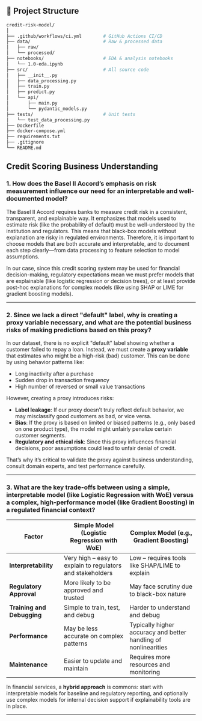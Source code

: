 ## 📁 Project Structure

```bash
credit-risk-model/
│
├── .github/workflows/ci.yml        # GitHub Actions CI/CD
├── data/                           # Raw & processed data
│   ├── raw/
│   └── processed/
├── notebooks/                      # EDA & analysis notebooks
│   └── 1.0-eda.ipynb
├── src/                            # All source code
│   ├── __init__.py
│   ├── data_processing.py
│   ├── train.py
│   ├── predict.py
│   └── api/
│       ├── main.py
│       └── pydantic_models.py
├── tests/                          # Unit tests
│   └── test_data_processing.py
├── Dockerfile
├── docker-compose.yml
├── requirements.txt
├── .gitignore
└── README.md
```

## Credit Scoring Business Understanding

### 1. How does the Basel II Accord’s emphasis on risk measurement influence our need for an interpretable and well-documented model?

The Basel II Accord requires banks to measure credit risk in a consistent, transparent, and explainable way. It emphasizes that models used to estimate risk (like the probability of default) must be well-understood by the institution and regulators. This means that black-box models without explanation are risky in regulated environments. Therefore, it is important to choose models that are both accurate and interpretable, and to document each step clearly—from data processing to feature selection to model assumptions.

In our case, since this credit scoring system may be used for financial decision-making, regulatory expectations mean we must prefer models that are explainable (like logistic regression or decision trees), or at least provide post-hoc explanations for complex models (like using SHAP or LIME for gradient boosting models).

---

### 2. Since we lack a direct "default" label, why is creating a proxy variable necessary, and what are the potential business risks of making predictions based on this proxy?

In our dataset, there is no explicit "default" label showing whether a customer failed to repay a loan. Instead, we must create a **proxy variable** that estimates who might be a high-risk (bad) customer. This can be done by using behavior patterns like:
- Long inactivity after a purchase
- Sudden drop in transaction frequency
- High number of reversed or small value transactions

However, creating a proxy introduces risks:
- **Label leakage**: If our proxy doesn’t truly reflect default behavior, we may misclassify good customers as bad, or vice versa.
- **Bias**: If the proxy is based on limited or biased patterns (e.g., only based on one product type), the model might unfairly penalize certain customer segments.
- **Regulatory and ethical risk**: Since this proxy influences financial decisions, poor assumptions could lead to unfair denial of credit.

That’s why it’s critical to validate the proxy against business understanding, consult domain experts, and test performance carefully.

---

### 3. What are the key trade-offs between using a simple, interpretable model (like Logistic Regression with WoE) versus a complex, high-performance model (like Gradient Boosting) in a regulated financial context?

| Factor | Simple Model (Logistic Regression with WoE) | Complex Model (e.g., Gradient Boosting) |
|--------|---------------------------------------------|------------------------------------------|
| **Interpretability** | Very high – easy to explain to regulators and stakeholders | Low – requires tools like SHAP/LIME to explain |
| **Regulatory Approval** | More likely to be approved and trusted | May face scrutiny due to black-box nature |
| **Training and Debugging** | Simple to train, test, and debug | Harder to understand and debug |
| **Performance** | May be less accurate on complex patterns | Typically higher accuracy and better handling of nonlinearities |
| **Maintenance** | Easier to update and maintain | Requires more resources and monitoring |

In financial services, a **hybrid approach** is commons: start with interpretable models for baseline and regulatory reporting, and optionally use complex models for internal decision support if explainability tools are in place.

---

